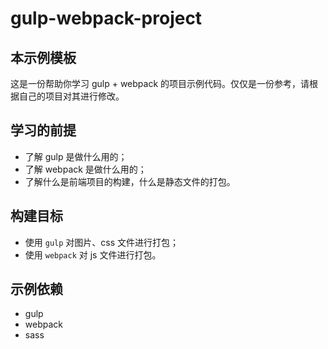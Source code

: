 # gulp-webpack-project

## 本示例模板

这是一份帮助你学习 gulp + webpack 的项目示例代码。仅仅是一份参考，请根据自己的项目对其进行修改。

## 学习的前提

* 了解 gulp 是做什么用的；
* 了解 webpack 是做什么用的；
* 了解什么是前端项目的构建，什么是静态文件的打包。

## 构建目标

* 使用 ``gulp`` 对图片、css 文件进行打包；
* 使用 ``webpack`` 对 js 文件进行打包。

## 示例依赖

* gulp
* webpack
* sass